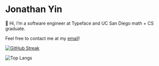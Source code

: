 # Jonathan Yin
👋 Hi, I’m a software engineer at Typeface and UC San Diego math + CS graduate. 

Feel free to contact me at my [email](mailto:jonathanyin66@gmail.com)! 
<!---
JonathanYin/JonathanYin is a ✨ special ✨ repository because its `README.md` (this file) appears on your GitHub profile.
You can click the Preview link to take a look at your changes.
--->

[![GitHub Streak](https://streak-stats.demolab.com?user=JonathanYin&theme=react)](https://git.io/streak-stats)

![Top Langs](https://github-readme-stats.vercel.app/api/top-langs/?username=JonathanYin&layout=compact&hide=C#)
